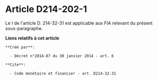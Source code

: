 # Article D214-202-1

Le I de l'article D. 214-32-31 est applicable aux FIA relevant du présent sous-paragraphe.

**Liens relatifs à cet article**

	**Créé par**:

	  - Décret n°2014-87 du 30 janvier 2014 - art. 6

	**Cite**:

	  - Code monétaire et financier - art. D214-32-31

